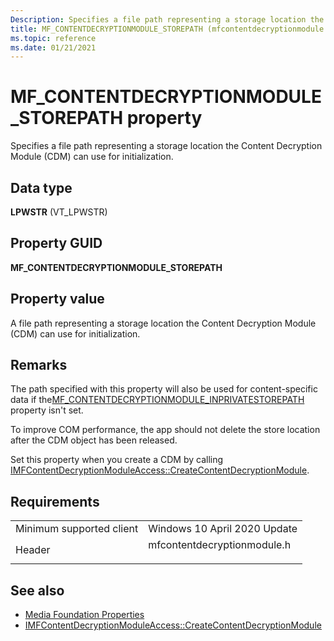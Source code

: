 ```yaml
---
Description: Specifies a file path representing a storage location the Content Decryption Module (CDM) can use for initialization.
title: MF_CONTENTDECRYPTIONMODULE_STOREPATH (mfcontentdecryptionmodule.h)
ms.topic: reference
ms.date: 01/21/2021
---
```


# MF\_CONTENTDECRYPTIONMODULE\_STOREPATH property

Specifies a file path representing a storage location the Content Decryption Module (CDM) can use for initialization.


## Data type

**LPWSTR** (VT_LPWSTR)

## Property GUID

**MF\_CONTENTDECRYPTIONMODULE\_STOREPATH**

## Property value

A file path representing a storage location the Content Decryption Module (CDM) can use for initialization.

## Remarks

The path specified with this property will also be used for content-specific data if the[MF_CONTENTDECRYPTIONMODULE_INPRIVATESTOREPATH](mf-contentdecryptionmodule-inprivatestorepath) property isn't set.

To improve COM performance, the app should not delete the store location after the CDM object has been released.



Set this property when you create a CDM by calling [IMFContentDecryptionModuleAccess::CreateContentDecryptionModule](/windows/win32/api/mfcontentdecryptionmodule/nf-mfcontentdecryptionmodule-imfcontentdecryptionmoduleaccess-createcontentdecryptionmodule).

## Requirements



|                                     |                                                                                       |
|-------------------------------------|---------------------------------------------------------------------------------------|
| Minimum supported client<br/> | Windows 10 April 2020 Update<br/>                                     |
| Header<br/>                   | <dl> <dt>mfcontentdecryptionmodule.h</dt> </dl> |



## See also

- [Media Foundation Properties](media-foundation-properties.md)
- [IMFContentDecryptionModuleAccess::CreateContentDecryptionModule](/windows/win32/api/mfcontentdecryptionmodule/nf-mfcontentdecryptionmodule-imfcontentdecryptionmoduleaccess-createcontentdecryptionmodule)


 

 





